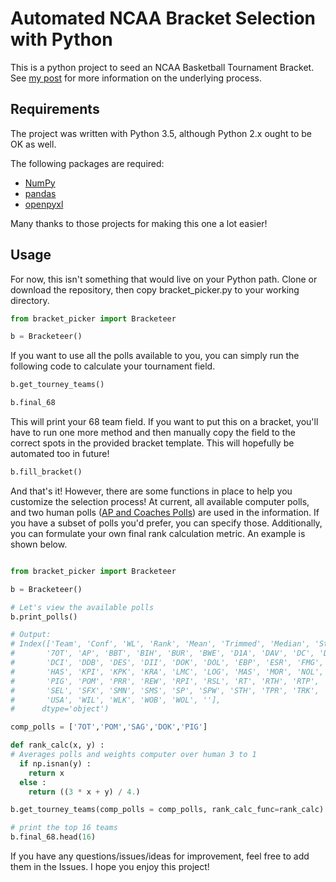 # Automated NCAA Bracket Selection with Python
This is a python project to seed an NCAA Basketball Tournament Bracket. See [my post](https://ryangooch.github.io/Automated-Selection-Committee/) for more information on the underlying process.

## Requirements
The project was written with Python 3.5, although Python 2.x ought to be OK as well.

The following packages are required:

* [NumPy](http://www.numpy.org/)
* [pandas](http://pandas.pydata.org/)
* [openpyxl](https://openpyxl.readthedocs.io/en/default/)

Many thanks to those projects for making this one a lot easier!

## Usage
For now, this isn't something that would live on your Python path. Clone or download the repository, then copy bracket_picker.py to your working directory.

``` python
from bracket_picker import Bracketeer

b = Bracketeer()
```

If you want to use all the polls available to you, you can simply run the following code to calculate your tournament field.

``` python
b.get_tourney_teams()

b.final_68
```

This will print your 68 team field. If you want to put this on a bracket, you'll have to run one more method and then manually copy the field to the correct spots in the provided bracket template. This will hopefully be automated too in future!

``` python
b.fill_bracket()
```

And that's it! However, there are some functions in place to help you customize the selection process! At current, all available computer polls, and two human polls ([AP and Coaches Polls](http://www.espn.com/mens-college-basketball/rankings)) are used in the information. If you have a subset of polls you'd prefer, you can specify those. Additionally, you can formulate your own final rank calculation metric. An example is shown below.

``` python

from bracket_picker import Bracketeer

b = Bracketeer()

# Let's view the available polls
b.print_polls()

# Output:
# Index(['Team', 'Conf', 'WL', 'Rank', 'Mean', 'Trimmed', 'Median', 'StDev',
#       '7OT', 'AP', 'BBT', 'BIH', 'BUR', 'BWE', 'D1A', 'DAV', 'DC', 'DC2',
#       'DCI', 'DDB', 'DES', 'DII', 'DOK', 'DOL', 'EBP', 'ESR', 'FMG', 'FSH',
#       'HAS', 'KPI', 'KPK', 'KRA', 'LMC', 'LOG', 'MAS', 'MOR', 'NOL', 'PGH',
#       'PIG', 'POM', 'PRR', 'REW', 'RPI', 'RSL', 'RT', 'RTH', 'RTP', 'SAG',
#       'SEL', 'SFX', 'SMN', 'SMS', 'SP', 'SPW', 'STH', 'TPR', 'TRK', 'TRP',
#       'USA', 'WIL', 'WLK', 'WOB', 'WOL', ''],
#      dtype='object')

comp_polls = ['7OT','POM','SAG','DOK','PIG']

def rank_calc(x, y) :
# Averages polls and weights computer over human 3 to 1
  if np.isnan(y) :
    return x
  else :
    return ((3 * x + y) / 4.)

b.get_tourney_teams(comp_polls = comp_polls, rank_calc_func=rank_calc)

# print the top 16 teams
b.final_68.head(16)
```

If you have any questions/issues/ideas for improvement, feel free to add them in the Issues. I hope you enjoy this project!









